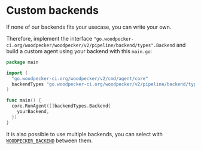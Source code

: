 # Custom backends

If none of our backends fits your usecase, you can write your own.

Therefore, implement the interface `"go.woodpecker-ci.org/woodpecker/woodpecker/v2/pipeline/backend/types".Backend` and
build a custom agent using your backend with this `main.go`:

```go
package main

import (
  "go.woodpecker-ci.org/woodpecker/v2/cmd/agent/core"
  backendTypes "go.woodpecker-ci.org/woodpecker/v2/pipeline/backend/types"
)

func main() {
  core.RunAgent([]backendTypes.Backend{
    yourBackend,
  })
}
```

It is also possible to use multiple backends, you can select with [`WOODPECKER_BACKEND`](../15-agent-config.md#woodpecker_backend) between them.
